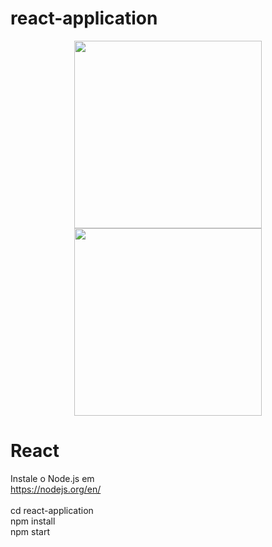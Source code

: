# react-application

<p align="center">
    <img width="300" src="https://nodejs.org/static/images/logo.svg">
    <img width="300" src="https://d33wubrfki0l68.cloudfront.net/554c3b0e09cf167f0281fda839a5433f2040b349/ecfc9/img/header_logo.svg"><h1>React</h1>
</p>

Instale o Node.js em <br>
https://nodejs.org/en/ <br><br>
cd react-application <br>
npm install <br>
npm start